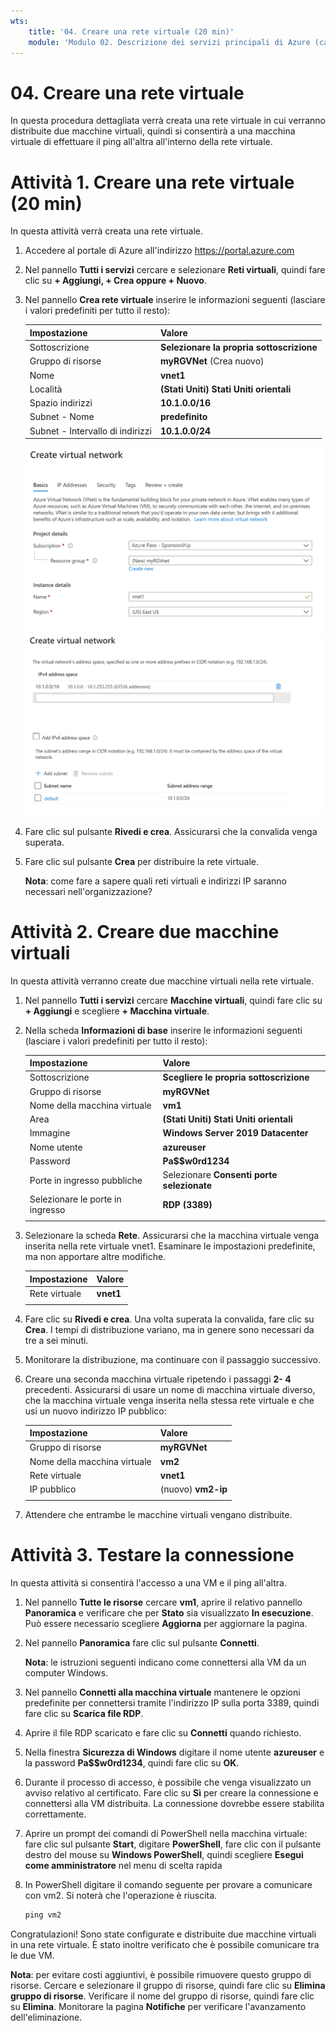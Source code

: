 ```yaml
---
wts:
    title: '04. Creare una rete virtuale (20 min)'
    module: 'Modulo 02. Descrizione dei servizi principali di Azure (carichi di lavoro)'
---
```

# 04. Creare una rete virtuale

In questa procedura dettagliata verrà creata una rete virtuale in cui verranno distribuite due macchine virtuali, quindi si consentirà a una macchina virtuale di effettuare il ping all'altra all'interno della rete virtuale.

# Attività 1. Creare una rete virtuale (20 min)

In questa attività verrà creata una rete virtuale. 

1. Accedere al portale di Azure all'indirizzo <a href="https://portal.azure.com" target="_blank"><span style="color: #0066cc;" color="#0066cc">https://portal.azure.com</span></a>

2. Nel pannello **Tutti i servizi** cercare e selezionare **Reti virtuali**, quindi fare clic su **+ Aggiungi, + Crea oppure + Nuovo**. 

3. Nel pannello **Crea rete virtuale** inserire le informazioni seguenti (lasciare i valori predefiniti per tutto il resto):

    | Impostazione | Valore | 
    | --- | --- |
    | Sottoscrizione | **Selezionare la propria sottoscrizione** |
    | Gruppo di risorse | **myRGVNet** (Crea nuovo) |
    | Nome | **vnet1** |
    | Località | **(Stati Uniti) Stati Uniti orientali** |
    | Spazio indirizzi |**10.1.0.0/16** |
    | Subnet - Nome | **predefinito** |
    | Subnet - Intervallo di indirizzi | **10.1.0.0/24** |

    ![Screenshot dell'opzione "Informazioni di base" del pannello Crea rete virtuale con i campi predefiniti.](../images/0301a.png)
    ![Screenshot dell'opzione "Indirizzi IP" del pannello Crea rete virtuale con i campi predefiniti.](../images/0301b.png)

5. Fare clic sul pulsante **Rivedi e crea**. Assicurarsi che la convalida venga superata.

6. Fare clic sul pulsante **Crea** per distribuire la rete virtuale. 

    **Nota**: come fare a sapere quali reti virtuali e indirizzi IP saranno necessari nell'organizzazione?

# Attività 2. Creare due macchine virtuali

In questa attività verranno create due macchine virtuali nella rete virtuale. 

1. Nel pannello **Tutti i servizi** cercare **Macchine virtuali**, quindi fare clic su **+ Aggiungi** e scegliere **+ Macchina virtuale**. 

2. Nella scheda **Informazioni di base** inserire le informazioni seguenti (lasciare i valori predefiniti per tutto il resto):

   | Impostazione | Valore | 
   | --- | --- |
   | Sottoscrizione | **Scegliere le propria sottoscrizione**  |
   | Gruppo di risorse |  **myRGVNet** |
   | Nome della macchina virtuale | **vm1**|
   | Area | **(Stati Uniti) Stati Uniti orientali** |
   | Immagine | **Windows Server 2019 Datacenter** |
   | Nome utente| **azureuser** |
   | Password| **Pa$$w0rd1234** |
   | Porte in ingresso pubbliche| Selezionare **Consenti porte selezionate**  |
   | Selezionare le porte in ingresso| **RDP (3389)** |
   |||

3. Selezionare la scheda **Rete**. Assicurarsi che la macchina virtuale venga inserita nella rete virtuale vnet1. Esaminare le impostazioni predefinite, ma non apportare altre modifiche. 

   | Impostazione | Valore | 
   | --- | --- |
   | Rete virtuale | **vnet1** |
   |||

4. Fare clic su **Rivedi e crea**. Una volta superata la convalida, fare clic su **Crea**. I tempi di distribuzione variano, ma in genere sono necessari da tre a sei minuti.

5. Monitorare la distribuzione, ma continuare con il passaggio successivo. 

6. Creare una seconda macchina virtuale ripetendo i passaggi **2- 4** precedenti. Assicurarsi di usare un nome di macchina virtuale diverso, che la macchina virtuale venga inserita nella stessa rete virtuale e che usi un nuovo indirizzo IP pubblico:

    | Impostazione | Valore |
    | --- | --- |
    | Gruppo di risorse | **myRGVNet** |
    | Nome della macchina virtuale |  **vm2** |
    | Rete virtuale | **vnet1** |
    | IP pubblico | (nuovo) **vm2-ip** |
    |||

7. Attendere che entrambe le macchine virtuali vengano distribuite. 

# Attività 3. Testare la connessione 

In questa attività si consentirà l'accesso a una VM e il ping all'altra. 

1. Nel pannello **Tutte le risorse** cercare **vm1**, aprire il relativo pannello **Panoramica** e verificare che per **Stato** sia visualizzato **In esecuzione**. Può essere necessario scegliere **Aggiorna** per aggiornare la pagina.

2. Nel pannello **Panoramica** fare clic sul pulsante **Connetti**.

    **Nota**: le istruzioni seguenti indicano come connettersi alla VM da un computer Windows. 

3. Nel pannello **Connetti alla macchina virtuale** mantenere le opzioni predefinite per connettersi tramite l'indirizzo IP sulla porta 3389, quindi fare clic su **Scarica file RDP**.

4. Aprire il file RDP scaricato e fare clic su **Connetti** quando richiesto. 

5. Nella finestra **Sicurezza di Windows** digitare il nome utente **azureuser** e la password **Pa$$w0rd1234**, quindi fare clic su **OK**.

6. Durante il processo di accesso, è possibile che venga visualizzato un avviso relativo al certificato. Fare clic su **Sì** per creare la connessione e connettersi alla VM distribuita. La connessione dovrebbe essere stabilita correttamente.

7. Aprire un prompt dei comandi di PowerShell nella macchina virtuale: fare clic sul pulsante **Start**, digitare **PowerShell**, fare clic con il pulsante destro del mouse su **Windows PowerShell**, quindi scegliere **Esegui come amministratore** nel menu di scelta rapida

8. In PowerShell digitare il comando seguente per provare a comunicare con vm2. Si noterà che l'operazione è riuscita.

   ```PowerShell
   ping vm2
   ```

Congratulazioni! Sono state configurate e distribuite due macchine virtuali in una rete virtuale. È stato inoltre verificato che è possibile comunicare tra le due VM. 

**Nota**: per evitare costi aggiuntivi, è possibile rimuovere questo gruppo di risorse. Cercare e selezionare il gruppo di risorse, quindi fare clic su **Elimina gruppo di risorse**. Verificare il nome del gruppo di risorse, quindi fare clic su **Elimina**. Monitorare la pagina **Notifiche** per verificare l'avanzamento dell'eliminazione.
